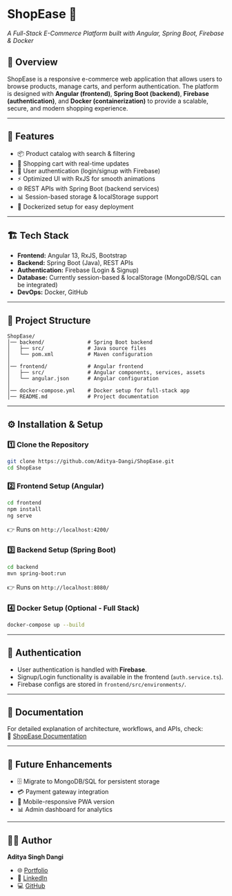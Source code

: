 # ShopEase 🛒  
*A Full-Stack E-Commerce Platform built with Angular, Spring Boot, Firebase & Docker*  

## 📌 Overview  
ShopEase is a responsive e-commerce web application that allows users to browse products, manage carts, and perform authentication. The platform is designed with **Angular (frontend)**, **Spring Boot (backend)**, **Firebase (authentication)**, and **Docker (containerization)** to provide a scalable, secure, and modern shopping experience.  

---

## 🚀 Features  
- 📦 Product catalog with search & filtering  
- 🛒 Shopping cart with real-time updates  
- 🔐 User authentication (login/signup with Firebase)  
- ⚡ Optimized UI with RxJS for smooth animations  
- 🌐 REST APIs with Spring Boot (backend services)  
- 📊 Session-based storage & localStorage support  
- 🐳 Dockerized setup for easy deployment  

---

## 🏗️ Tech Stack  
- **Frontend:** Angular 13, RxJS, Bootstrap  
- **Backend:** Spring Boot (Java), REST APIs  
- **Authentication:** Firebase (Login & Signup)  
- **Database:** Currently session-based & localStorage (MongoDB/SQL can be integrated)  
- **DevOps:** Docker, GitHub  

---

## 📂 Project Structure  
```
ShopEase/
│── backend/              # Spring Boot backend
│   ├── src/              # Java source files
│   └── pom.xml           # Maven configuration
│
│── frontend/             # Angular frontend
│   ├── src/              # Angular components, services, assets
│   └── angular.json      # Angular configuration
│
│── docker-compose.yml    # Docker setup for full-stack app
│── README.md             # Project documentation
```

---

## ⚙️ Installation & Setup  

### 1️⃣ Clone the Repository  
```bash
git clone https://github.com/Aditya-Dangi/ShopEase.git
cd ShopEase
```

### 2️⃣ Frontend Setup (Angular)  
```bash
cd frontend
npm install
ng serve
```
👉 Runs on `http://localhost:4200/`  

### 3️⃣ Backend Setup (Spring Boot)  
```bash
cd backend
mvn spring-boot:run
```
👉 Runs on `http://localhost:8080/`  

### 4️⃣ Docker Setup (Optional - Full Stack)  
```bash
docker-compose up --build
```

---

## 🔑 Authentication  
- User authentication is handled with **Firebase**.  
- Signup/Login functionality is available in the frontend (`auth.service.ts`).  
- Firebase configs are stored in `frontend/src/environments/`.  

---

## 📖 Documentation  
For detailed explanation of architecture, workflows, and APIs, check:  
📄 [ShopEase Documentation](./ShopEase%20App%20Documentation.pdf)  

---

## 📌 Future Enhancements  
- 🗄️ Migrate to MongoDB/SQL for persistent storage  
- 💳 Payment gateway integration  
- 📱 Mobile-responsive PWA version  
- 📊 Admin dashboard for analytics  

---

## 👨‍💻 Author  
**Aditya Singh Dangi**  
- 🌐 [Portfolio](https://adityadangi-portfolio.netlify.app)  
- 💼 [LinkedIn](https://www.linkedin.com/in/aditya-singh-dangi/)  
- 💻 [GitHub](https://github.com/Aditya-Dangi)  
